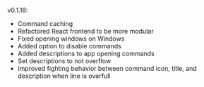 v0.1.16:

- Command caching
- Refactored React frontend to be more modular
- Fixed opening windows on Windows
- Added option to disable commands
- Added descriptions to app opening commands
- Set descriptions to not overflow
- Improved fighting behavior between command icon, title, and description when line is overfull

